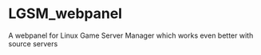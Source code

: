 # LGSM_webpanel
A webpanel for Linux Game Server Manager which works even better with source servers

